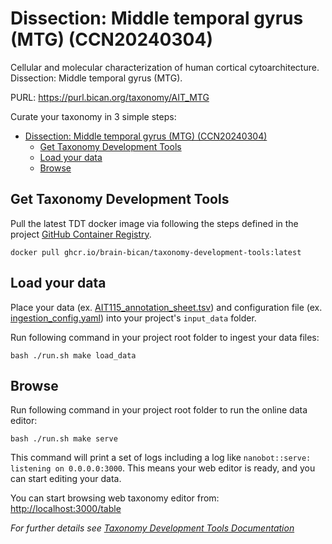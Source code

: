 # Dissection: Middle temporal gyrus (MTG) (CCN20240304)

Cellular and molecular characterization of human cortical cytoarchitecture. Dissection: Middle temporal gyrus (MTG).

PURL: https://purl.bican.org/taxonomy/AIT_MTG

Curate your taxonomy in 3 simple steps:

- [Dissection: Middle temporal gyrus (MTG) (CCN20240304)](#dissection-middle-temporal-gyrus-mtg-ccn20240304)
  - [Get Taxonomy Development Tools](#get-taxonomy-development-tools)
  - [Load your data](#load-your-data)
  - [Browse](#browse)

## Get Taxonomy Development Tools 

Pull the latest TDT docker image via following the steps defined in the project [GitHub Container Registry](https://github.com/brain-bican/taxonomy-development-tools/pkgs/container/taxonomy-development-tools). 

```
docker pull ghcr.io/brain-bican/taxonomy-development-tools:latest
```

## Load your data

Place your data (ex. [AIT115_annotation_sheet.tsv](https://github.com/brain-bican/taxonomy-development-tools/tree/main/examples/nhp_basal_ganglia/AIT115_annotation_sheet.tsv)) and configuration file (ex. [ingestion_config.yaml](https://github.com/brain-bican/taxonomy-development-tools/tree/main/examples/nhp_basal_ganglia/ingestion_config.yaml)) into your project's `input_data` folder.  

Run following command in your project root folder to ingest your data files:

```
bash ./run.sh make load_data
```

## Browse

Run following command in your project root folder to run the online data editor:
```
bash ./run.sh make serve
```

This command will print a set of logs including a log like `nanobot::serve: listening on 0.0.0.0:3000`. This means your web editor is ready, and you can start editing your data.

You can start browsing web taxonomy editor from: [http://localhost:3000/table](http://localhost:3000/table)

_For further details see [Taxonomy Development Tools Documentation](https://brain-bican.github.io/taxonomy-development-tools/)_